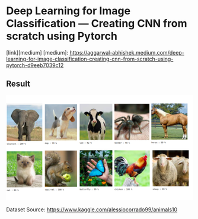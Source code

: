 # Deep Learning for Image Classification — Creating CNN from scratch using Pytorch

[link][medium]
[medium]: https://aggarwal-abhishek.medium.com/deep-learning-for-image-classification-creating-cnn-from-scratch-using-pytorch-d9eeb7039c12

## Result
![Result](CNN_Result.png)



Dataset Source: https://www.kaggle.com/alessiocorrado99/animals10

